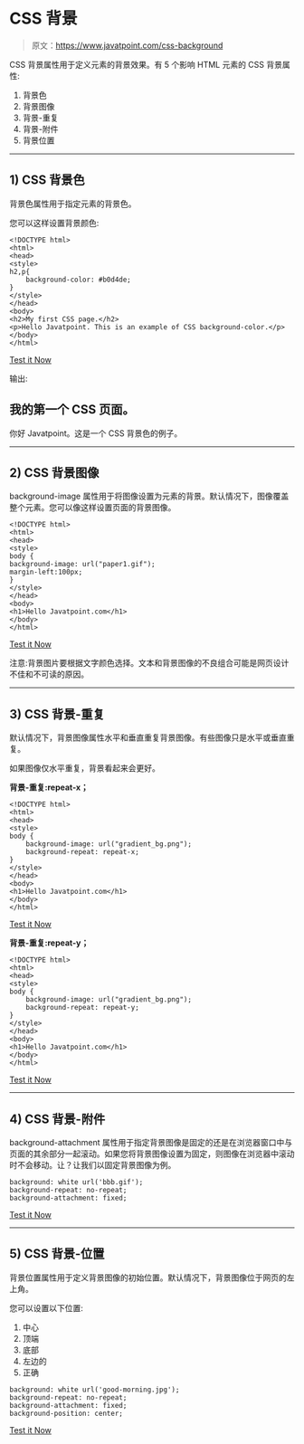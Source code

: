 # CSS 背景

> 原文：<https://www.javatpoint.com/css-background>

CSS 背景属性用于定义元素的背景效果。有 5 个影响 HTML 元素的 CSS 背景属性:

1.  背景色
2.  背景图像
3.  背景-重复
4.  背景-附件
5.  背景位置

* * *

## 1) CSS 背景色

背景色属性用于指定元素的背景色。

您可以这样设置背景颜色:

```
<!DOCTYPE html>
<html>
<head>
<style>
h2,p{
    background-color: #b0d4de;
}
</style>
</head>
<body>
<h2>My first CSS page.</h2>
<p>Hello Javatpoint. This is an example of CSS background-color.</p>
</body>
</html> 

```

[Test it Now](https://www.javatpoint.com/oprweb/test.jsp?filename=cssbackground1)

输出:

## 我的第一个 CSS 页面。

你好 Javatpoint。这是一个 CSS 背景色的例子。

* * *

## 2) CSS 背景图像

background-image 属性用于将图像设置为元素的背景。默认情况下，图像覆盖整个元素。您可以像这样设置页面的背景图像。

```
<!DOCTYPE html>
<html>
<head>
<style>
body {
background-image: url("paper1.gif");
margin-left:100px;
}
</style>
</head>
<body>
<h1>Hello Javatpoint.com</h1>
</body>
</html>     

```

[Test it Now](https://www.javatpoint.com/oprweb/test.jsp?filename=cssbackground2)

注意:背景图片要根据文字颜色选择。文本和背景图像的不良组合可能是网页设计不佳和不可读的原因。

* * *

## 3) CSS 背景-重复

默认情况下，背景图像属性水平和垂直重复背景图像。有些图像只是水平或垂直重复。

如果图像仅水平重复，背景看起来会更好。

**背景-重复:repeat-x；**

```
<!DOCTYPE html>
<html>
<head>
<style>
body {
    background-image: url("gradient_bg.png");
    background-repeat: repeat-x;
}
</style>
</head>
<body>
<h1>Hello Javatpoint.com</h1>
</body>
</html> 

```

[Test it Now](https://www.javatpoint.com/oprweb/test.jsp?filename=cssbackground3)

**背景-重复:repeat-y；**

```
<!DOCTYPE html>
<html>
<head>
<style>
body {
    background-image: url("gradient_bg.png");
    background-repeat: repeat-y;
}
</style>
</head>
<body>
<h1>Hello Javatpoint.com</h1>
</body>
</html> 

```

[Test it Now](https://www.javatpoint.com/oprweb/test.jsp?filename=cssbackground3y)

* * *

## 4) CSS 背景-附件

background-attachment 属性用于指定背景图像是固定的还是在浏览器窗口中与页面的其余部分一起滚动。如果您将背景图像设置为固定，则图像在浏览器中滚动时不会移动。让？让我们以固定背景图像为例。

```
background: white url('bbb.gif');
background-repeat: no-repeat;
background-attachment: fixed;

```

[Test it Now](https://www.javatpoint.com/oprweb/test.jsp?filename=cssbackground4)

* * *

## 5) CSS 背景-位置

背景位置属性用于定义背景图像的初始位置。默认情况下，背景图像位于网页的左上角。

您可以设置以下位置:

1.  中心
2.  顶端
3.  底部
4.  左边的
5.  正确

```
background: white url('good-morning.jpg');
background-repeat: no-repeat;
background-attachment: fixed;
background-position: center; 

```

[Test it Now](https://www.javatpoint.com/oprweb/test.jsp?filename=cssbackground5)